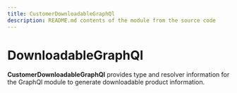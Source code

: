 ```yaml
---
title: CustomerDownloadableGraphQl
description: README.md contents of the module from the source code
---
```


# DownloadableGraphQl

**CustomerDownloadableGraphQl** provides type and resolver information for the GraphQl module
to generate downloadable product information.
